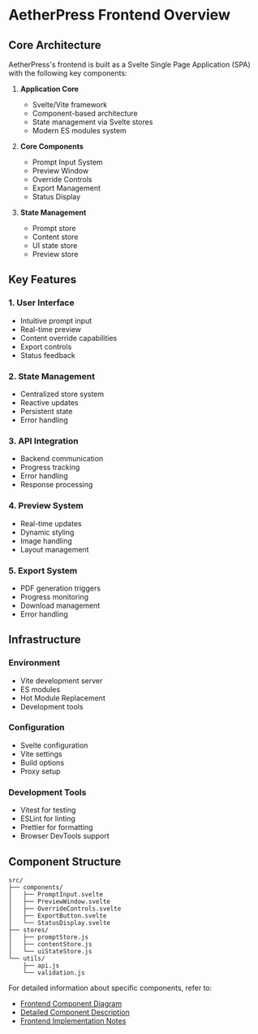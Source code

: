 # AetherPress Frontend Overview

## Core Architecture

AetherPress's frontend is built as a Svelte Single Page Application (SPA) with the following key components:

1. **Application Core**

   - Svelte/Vite framework
   - Component-based architecture
   - State management via Svelte stores
   - Modern ES modules system

2. **Core Components**

   - Prompt Input System
   - Preview Window
   - Override Controls
   - Export Management
   - Status Display

3. **State Management**
   - Prompt store
   - Content store
   - UI state store
   - Preview store

## Key Features

### 1. User Interface

- Intuitive prompt input
- Real-time preview
- Content override capabilities
- Export controls
- Status feedback

### 2. State Management

- Centralized store system
- Reactive updates
- Persistent state
- Error handling

### 3. API Integration

- Backend communication
- Progress tracking
- Error handling
- Response processing

### 4. Preview System

- Real-time updates
- Dynamic styling
- Image handling
- Layout management

### 5. Export System

- PDF generation triggers
- Progress monitoring
- Download management
- Error handling

## Infrastructure

### Environment

- Vite development server
- ES modules
- Hot Module Replacement
- Development tools

### Configuration

- Svelte configuration
- Vite settings
- Build options
- Proxy setup

### Development Tools

- Vitest for testing
- ESLint for linting
- Prettier for formatting
- Browser DevTools support

## Component Structure

```
src/
├── components/
│   ├── PromptInput.svelte
│   ├── PreviewWindow.svelte
│   ├── OverrideControls.svelte
│   ├── ExportButton.svelte
│   └── StatusDisplay.svelte
├── stores/
│   ├── promptStore.js
│   ├── contentStore.js
│   └── uiStateStore.js
└── utils/
    ├── api.js
    └── validation.js
```

For detailed information about specific components, refer to:

- [Frontend Component Diagram](FRONTEND_DIAGRAM.md)
- [Detailed Component Description](FRONTEND_DETAILS.md)
- [Frontend Implementation Notes](FRONTEND_IMPLEMENTATION.md)
